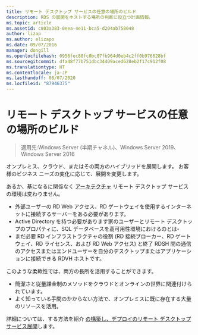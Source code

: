```yaml
---
title: リモート デスクトップ サービスの任意の場所のビルド
description: RDS の展開をホストする場所の判断に役立つ計画情報。
ms.topic: article
ms.assetid: c803a383-0eea-4e11-bca5-d204ab758048
author: lizap
ms.author: elizapo
ms.date: 09/07/2016
manager: dongill
ms.openlocfilehash: 0956fec88fc0bc07fb964d0eb4c2ff0b976628bf
ms.sourcegitcommit: dfa48f77b751dbc34409aced628eb2f17c912f08
ms.translationtype: HT
ms.contentlocale: ja-JP
ms.lasthandoff: 08/07/2020
ms.locfileid: "87946375"
---
```

# <a name="remote-desktop-services---build-anywhere"></a>リモート デスクトップ サービスの任意の場所のビルド

>適用先:Windows Server (半期チャネル)、Windows Server 2019、Windows Server 2016

オンプレミス、クラウド、またはその両方のハイブリッドを展開します。 お客様のビジネス ニーズの変化に応じて、展開を変更します。

あるか、基になるに関係なく [アーキテクチャ](desktop-hosting-logical-architecture.md) リモート デスクトップ サービスの環境は変わりません。
- 外部ユーザーの RD Web アクセス、RD ゲートウェイを使用するインターネットに接続するサーバーをある必要があります。
- Active Directory を持つ必要があります家のユーザーとリモート デスクトップのプロパティに、SQL データベースを高可用性環境におけるのとは-
- まだ必要 RD インフラストラクチャの役割 (RD 接続ブローカー、RD ゲートウェイ、RD ライセンス、および RD Web アクセス) と終了 RDSH 間の通信のアクセスまたはエンドユーザーを自分のデスクトップまたはアプリケーションに接続できる RDVH ホストです。

このような柔軟性では、両方の長所を活用することができます。
- 簡潔さと従量課金制のメソッドをクラウドとオンラインの世界に関連付けられています。
- よく知っている手間のかからない方法で、オンプレミスに既に存在する大量のリソースを活用。

詳細については、する方法を紹介 [の構築し、デプロイのリモート デスクトップ サービス展開](rds-build-and-deploy.md)します。
